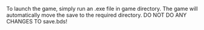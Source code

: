 To launch the game, simply run an .exe file in game directory. The game will automatically move the save to the required directory. DO NOT DO ANY CHANGES TO save.bds!   

